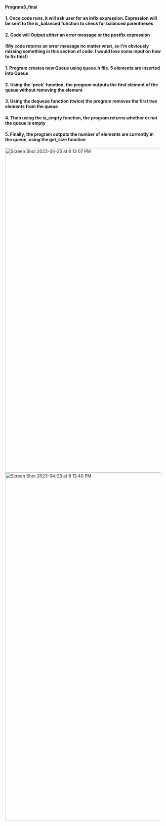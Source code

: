 #### Program3_final
####
#### 1. Once code runs, it will ask user for an infix expression. Expression will be sent to the is_balanced function to check for balanced parentheses
#### 2. Code will Output either an error message or the postfix expression
#### (My code returns an error message no matter what, so I'm obviously missing something in this section of code. I would love some input on how to fix this!)
#### 
####
#### 1. Program creates new Queue using queue.h file. 5 elements are inserted into Queue
#### 2. Using the 'peek' function, the program outputs the first element of the queue without removing the element
#### 3. Using the dequeue function (twice) the program removes the first two elements from the queue
#### 4. Then using the is_empty function, the program returns whether or not the queue is empty
#### 5. Finally, the program outputs the number of elements are currently in the queue, using the get_size function

<img width="1049" alt="Screen Shot 2023-04-25 at 8 13 07 PM" src="https://user-images.githubusercontent.com/112708143/234443301-cd5be095-67f6-44ca-a8d2-689e2491a995.png">
<img width="1125" alt="Screen Shot 2023-04-25 at 8 13 40 PM" src="https://user-images.githubusercontent.com/112708143/234443345-11833124-8006-4340-a5c5-a1a8a2ad7bbc.png">

